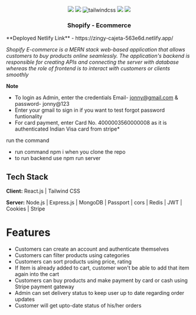 <div align="center">

  <div>
    <img src="https://img.shields.io/badge/Express.js-%23404d59.svg?logo=express&logoColor=%2361DAFB"/>
    <img src="https://img.shields.io/badge/React-%2320232a.svg?logo=react&logoColor=%2361DAFB" />
    <img src="https://img.shields.io/badge/-Tailwind_CSS-black?style=for-the-badge&logoColor=white&logo=tailwindcss&color=06B6D4" alt="tailwindcss" />
     <img src="https://img.shields.io/badge/Redux-764ABC?logo=redux&logoColor=fff" />
     <img src="https://img.shields.io/badge/Stripe-5851DD?logo=stripe&logoColor=fff" />
  </div>

  <h3 align="center">Shopify - Ecommerce</h3>
  
</div>
**Deployed Netlify Link** - https://zingy-cajeta-563e6d.netlify.app/

*Shopify E-commerce is a MERN stack web-based application that allows customers to buy products online seamlessly. The application's backend is responsible for creating APIs and connecting the server with database whereas the role of frontend is to interact with customers or clients smoothly*

**Note** 
- To login as Admin, enter the credentials Email- jonny@gmail.com & password- jonny@123
- Enter your gmail to sign in if you want to test forgot password funtionality
- For card payment, enter Card No. 4000003560000008 as it is authenticated Indian Visa card from stripe*

run the command 
- run command npm i when you clone the repo
- to run backend use npm run server

## Tech Stack

**Client:** React.js | Tailwind CSS 

**Server:** Node.js | Express.js | MongoDB | Passport | cors | Redis | JWT | Cookies | Stripe


# Features
- Customers can create an account and authenticate themselves
- Customers can filter products using categories
- Customers can sort products using price, rating
- If Item is already added to cart, customer won't be able to add that item again into the cart
- Customers can buy products and make payment by card or cash using Stripe payment gateway
- Admin can set delivery status to keep user up to date regarding order updates
- Customer will get upto-date status of his/her orders 



